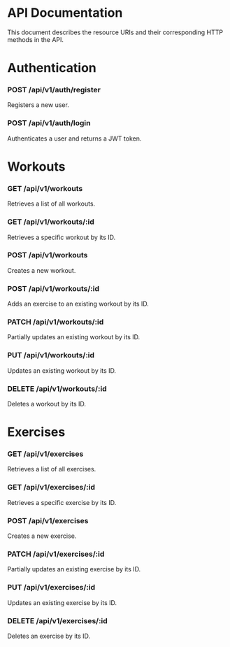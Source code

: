 # API Documentation

This document describes the resource URIs and their corresponding HTTP methods in the API.

# Authentication

### POST /api/v1/auth/register

Registers a new user.

### POST /api/v1/auth/login

Authenticates a user and returns a JWT token.

# Workouts

### GET /api/v1/workouts

Retrieves a list of all workouts.

### GET /api/v1/workouts/:id

Retrieves a specific workout by its ID.

### POST /api/v1/workouts

Creates a new workout.

### POST /api/v1/workouts/:id

Adds an exercise to an existing workout by its ID.

### PATCH /api/v1/workouts/:id

Partially updates an existing workout by its ID.

### PUT /api/v1/workouts/:id

Updates an existing workout by its ID.

### DELETE /api/v1/workouts/:id

Deletes a workout by its ID.

# Exercises

### GET /api/v1/exercises

Retrieves a list of all exercises.

### GET /api/v1/exercises/:id

Retrieves a specific exercise by its ID.

### POST /api/v1/exercises

Creates a new exercise.

### PATCH /api/v1/exercises/:id

Partially updates an existing exercise by its ID.

### PUT /api/v1/exercises/:id

Updates an existing exercise by its ID.

### DELETE /api/v1/exercises/:id

Deletes an exercise by its ID.

